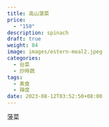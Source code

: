 ```yaml
---
title: 高山菠菜
price:
  - "150"
description: spinach
draft: true
weight: 84
image: images/estern-meal2.jpeg
categories:
  - 台菜
  - 炒時蔬
tags:
  - 素食
  - 辣度
date: 2023-08-12T03:52:50+08:00
---
```

菠菜